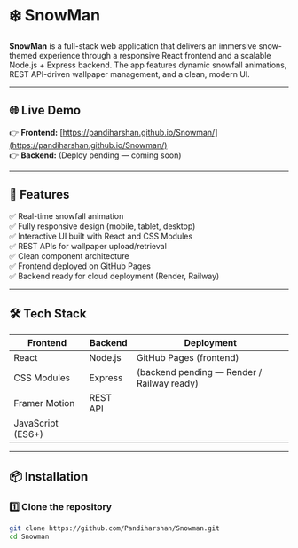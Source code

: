 # ❄️ SnowMan

**SnowMan** is a full-stack web application that delivers an immersive snow-themed experience through a responsive React frontend and a scalable Node.js + Express backend. The app features dynamic snowfall animations, REST API-driven wallpaper management, and a clean, modern UI.

---

## 🌐 Live Demo

👉 **Frontend:** [https://pandiharshan.github.io/Snowman/](https://pandiharshan.github.io/Snowman/)  
👉 **Backend:** (Deploy pending — coming soon)

---

## 🚀 Features

✅ Real-time snowfall animation  
✅ Fully responsive design (mobile, tablet, desktop)  
✅ Interactive UI built with React and CSS Modules  
✅ REST APIs for wallpaper upload/retrieval  
✅ Clean component architecture  
✅ Frontend deployed on GitHub Pages  
✅ Backend ready for cloud deployment (Render, Railway)

---

## 🛠️ Tech Stack

| Frontend | Backend | Deployment |
|-----------|---------|-------------|
| React | Node.js | GitHub Pages (frontend) |
| CSS Modules | Express | (backend pending — Render / Railway ready) |
| Framer Motion | REST API | |
| JavaScript (ES6+) | | |

---

## 📦 Installation

### 1️⃣ Clone the repository
```bash
git clone https://github.com/Pandiharshan/Snowman.git
cd Snowman
